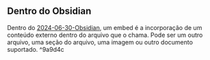 ## Dentro do Obsidian
Dentro do [2024-06-30-Obsidian](api/2024/06/30/2024-06-30-Obsidian.md#Embed), um embed é a incorporação de um conteúdo externo dentro do arquivo que o chama. Pode ser um outro arquivo, uma seção do arquivo, uma imagem ou outro documento suportado. ^9a9d4c
